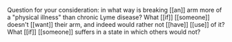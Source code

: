 Question for your consideration: in what way is breaking [[an]] arm more of a "physical illness" than chronic Lyme disease? What [[if]] [[someone]] doesn't [[want]] their arm, and indeed would rather not [[have]] [[use]] of it? What [[if]] [[someone]] suffers in a state in which others would not?  
